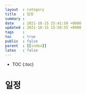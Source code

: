 ```yaml
---
layout  : category
title   : 일정
summary : 
date    : 2021-10-15 15:41:50 +0900
updated : 2021-10-15 15:58:55 +0900
tags    : 
toc     : true
public  : false
parent  : [[index]]
latex   : false
---
```

* TOC
{:toc}

# 일정
